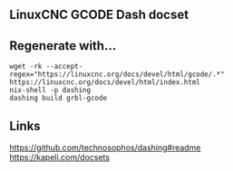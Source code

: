 ## LinuxCNC GCODE Dash docset

## Regenerate with…

```shell
wget -rk --accept-regex="https://linuxcnc.org/docs/devel/html/gcode/.*" https://linuxcnc.org/docs/devel/html/index.html
nix-shell -p dashing
dashing build grbl-gcode
```

## Links

https://github.com/technosophos/dashing#readme
https://kapeli.com/docsets
